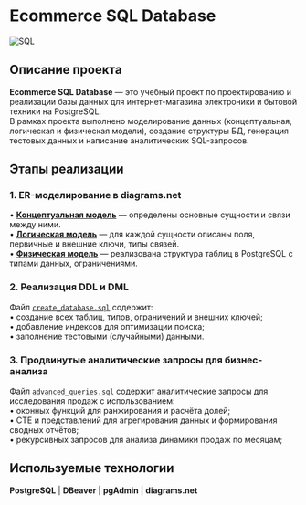 # Ecommerce SQL Database
![SQL](https://img.shields.io/badge/SQL-4479A1?style=for-the-badge&logo=database&logoColor=white)

## Описание проекта
**Ecommerce SQL Database** — это учебный проект по проектированию и реализации базы данных для интернет-магазина электроники и бытовой техники на PostgreSQL.  
В рамках проекта выполнено моделирование данных (концептуальная, логическая и физическая модели), создание структуры БД, генерация тестовых данных и написание аналитических SQL-запросов.  
  
## Этапы реализации
### 1. ER-моделирование в diagrams.net
• **[Концептуальная модель](./models/conceptual_model.png)** — определены основные сущности и связи между ними.  
• **[Логическая модель](./models/logical_model.png)** — для каждой сущности описаны поля, первичные и внешние ключи, типы связей.  
• **[Физическая модель](./models/physical_model.svg)** — реализована структура таблиц в PostgreSQL с типами данных, ограничениями.  
  
### 2. Реализация DDL и DML  
Файл [`create_database.sql`](./create_database.sql) содержит:  
• создание всех таблиц, типов, ограничений и внешних ключей;  
• добавление индексов для оптимизации поиска;  
• заполнение тестовыми (случайными) данными.  
  
### 3. Продвинутые аналитические запросы для бизнес-анализа  
Файл [`advanced_queries.sql`](./advanced_queries.sql) содержит аналитические запросы для исследования продаж с использованием:  
• оконных функций для ранжирования и расчёта долей;  
• CTE и представлений для агрегирования данных и формирования сводных отчётов;  
• рекурсивных запросов для анализа динамики продаж по месяцам;  
  
## Используемые технологии  
**PostgreSQL**   |   **DBeaver**   |   **pgAdmin**   |   **diagrams.net**
